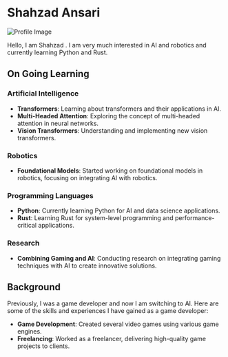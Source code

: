 # Shahzad Ansari

![Profile Image](https://avatars.githubusercontent.com/u/95477157?v=4) <!-- Replace with your profile image URL -->

Hello, I am Shahzad . I am very much interested in AI and robotics and currently learning Python and Rust.

## On Going Learning 

### Artificial Intelligence
- **Transformers**: Learning about transformers and their applications in AI.
- **Multi-Headed Attention**: Exploring the concept of multi-headed attention in neural networks.
- **Vision Transformers**: Understanding and implementing new vision transformers.

### Robotics
- **Foundational Models**: Started working on foundational models in robotics, focusing on integrating AI with robotics.

### Programming Languages
- **Python**: Currently learning Python for AI and data science applications.
- **Rust**: Learning Rust for system-level programming and performance-critical applications.

  
### Research
- **Combining Gaming and AI**: Conducting research on integrating gaming techniques with AI to create innovative solutions.

## Background

Previously, I was a game developer and now I am switching to AI. Here are some of the skills and experiences I have gained as a game developer:
- **Game Development**: Created several video games using various game engines.
- **Freelancing**: Worked as a freelancer, delivering high-quality game projects to clients.
